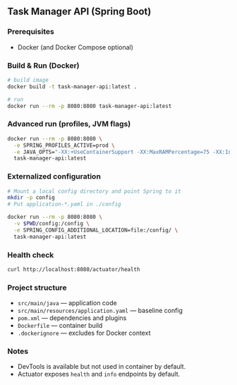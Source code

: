 ## Task Manager API (Spring Boot)

### Prerequisites
- Docker (and Docker Compose optional)

### Build & Run (Docker)
```bash
# build image
docker build -t task-manager-api:latest .

# run
docker run --rm -p 8080:8080 task-manager-api:latest
```

### Advanced run (profiles, JVM flags)
```bash
docker run --rm -p 8080:8080 \
  -e SPRING_PROFILES_ACTIVE=prod \
  -e JAVA_OPTS="-XX:+UseContainerSupport -XX:MaxRAMPercentage=75 -XX:InitialRAMPercentage=50 -XX:MaxMetaspaceSize=256m" \
  task-manager-api:latest
```

### Externalized configuration
```bash
# Mount a local config directory and point Spring to it
mkdir -p config
# Put application-*.yaml in ./config

docker run --rm -p 8080:8080 \
  -v $PWD/config:/config \
  -e SPRING_CONFIG_ADDITIONAL_LOCATION=file:/config/ \
  task-manager-api:latest
```

### Health check
```bash
curl http://localhost:8080/actuator/health
```

### Project structure
- `src/main/java` — application code
- `src/main/resources/application.yaml` — baseline config
- `pom.xml` — dependencies and plugins
- `Dockerfile` — container build
- `.dockerignore` — excludes for Docker context

### Notes
- DevTools is available but not used in container by default.
- Actuator exposes `health` and `info` endpoints by default.


